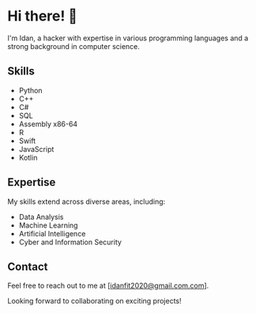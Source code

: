 # Hi there! 👋

I'm Idan, a hacker with expertise in various programming languages and a strong background in computer science.

## Skills

- Python
- C++
- C#
- SQL
- Assembly x86-64
- R
- Swift
- JavaScript
- Kotlin

## Expertise

My skills extend across diverse areas, including:

- Data Analysis
- Machine Learning
- Artificial Intelligence
- Cyber and Information Security

## Contact

Feel free to reach out to me at [idanfit2020@gmail.com.com].

Looking forward to collaborating on exciting projects!

